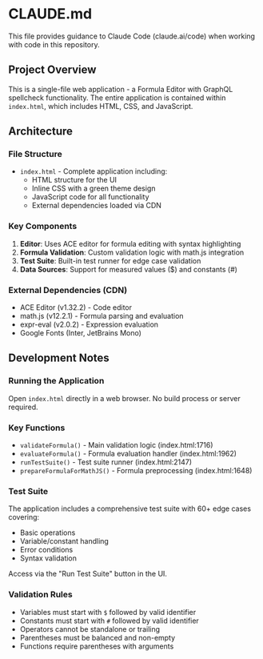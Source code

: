 # CLAUDE.md

This file provides guidance to Claude Code (claude.ai/code) when working with code in this repository.

## Project Overview

This is a single-file web application - a Formula Editor with GraphQL spellcheck functionality. The entire application is contained within `index.html`, which includes HTML, CSS, and JavaScript.

## Architecture

### File Structure
- `index.html` - Complete application including:
  - HTML structure for the UI
  - Inline CSS with a green theme design
  - JavaScript code for all functionality
  - External dependencies loaded via CDN

### Key Components

1. **Editor**: Uses ACE editor for formula editing with syntax highlighting
2. **Formula Validation**: Custom validation logic with math.js integration
3. **Test Suite**: Built-in test runner for edge case validation
4. **Data Sources**: Support for measured values ($) and constants (#)

### External Dependencies (CDN)
- ACE Editor (v1.32.2) - Code editor
- math.js (v12.2.1) - Formula parsing and evaluation
- expr-eval (v2.0.2) - Expression evaluation
- Google Fonts (Inter, JetBrains Mono)

## Development Notes

### Running the Application
Open `index.html` directly in a web browser. No build process or server required.

### Key Functions
- `validateFormula()` - Main validation logic (index.html:1716)
- `evaluateFormula()` - Formula evaluation handler (index.html:1962)
- `runTestSuite()` - Test suite runner (index.html:2147)
- `prepareFormulaForMathJS()` - Formula preprocessing (index.html:1648)

### Test Suite
The application includes a comprehensive test suite with 60+ edge cases covering:
- Basic operations
- Variable/constant handling
- Error conditions
- Syntax validation

Access via the "Run Test Suite" button in the UI.

### Validation Rules
- Variables must start with `$` followed by valid identifier
- Constants must start with `#` followed by valid identifier
- Operators cannot be standalone or trailing
- Parentheses must be balanced and non-empty
- Functions require parentheses with arguments